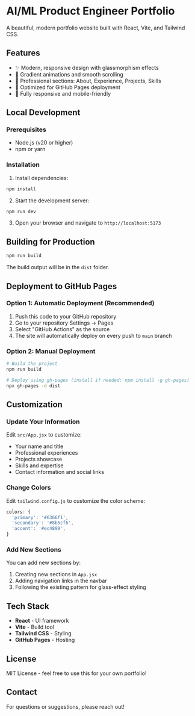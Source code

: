 # AI/ML Product Engineer Portfolio

A beautiful, modern portfolio website built with React, Vite, and Tailwind CSS.

## Features

- ✨ Modern, responsive design with glassmorphism effects
- 🎨 Gradient animations and smooth scrolling
- 💼 Professional sections: About, Experience, Projects, Skills
- 🚀 Optimized for GitHub Pages deployment
- 📱 Fully responsive and mobile-friendly

## Local Development

### Prerequisites

- Node.js (v20 or higher)
- npm or yarn

### Installation

1. Install dependencies:
```bash
npm install
```

2. Start the development server:
```bash
npm run dev
```

3. Open your browser and navigate to `http://localhost:5173`

## Building for Production

```bash
npm run build
```

The build output will be in the `dist` folder.

## Deployment to GitHub Pages

### Option 1: Automatic Deployment (Recommended)

1. Push this code to your GitHub repository
2. Go to your repository Settings → Pages
3. Select "GitHub Actions" as the source
4. The site will automatically deploy on every push to `main` branch

### Option 2: Manual Deployment

```bash
# Build the project
npm run build

# Deploy using gh-pages (install if needed: npm install -g gh-pages)
npx gh-pages -d dist
```

## Customization

### Update Your Information

Edit `src/App.jsx` to customize:
- Your name and title
- Professional experiences
- Projects showcase
- Skills and expertise
- Contact information and social links

### Change Colors

Edit `tailwind.config.js` to customize the color scheme:

```js
colors: {
  'primary': '#6366f1',
  'secondary': '#8b5cf6',
  'accent': '#ec4899',
}
```

### Add New Sections

You can add new sections by:
1. Creating new sections in `App.jsx`
2. Adding navigation links in the navbar
3. Following the existing pattern for glass-effect styling

## Tech Stack

- **React** - UI framework
- **Vite** - Build tool
- **Tailwind CSS** - Styling
- **GitHub Pages** - Hosting

## License

MIT License - feel free to use this for your own portfolio!

## Contact

For questions or suggestions, please reach out!
